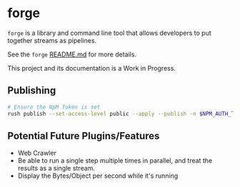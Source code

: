 # forge

`forge` is a library and command line tool that allows developers to put together streams as pipelines.

See the `forge` [README.md](forge/README.md) for more details.

This project and its documentation is a Work in Progress.

## Publishing

```bash
# Ensure the NpM Token is set
rush publish --set-access-level public --apply --publish -n $NPM_AUTH_TOKEN --tag latest --include-all --target-branch master
```

## Potential Future Plugins/Features
* Web Crawler
* Be able to run a single step multiple times in parallel, and treat the results as a single stream.
* Display the Bytes/Object per second while it's running